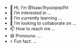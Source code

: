 - 👋 Hi, I’m @Isaac1hyuiopqsfht
- 👀 I’m interested in ...
- 🌱 I’m currently learning ...
- 💞️ I’m looking to collaborate on ...
- 📫 How to reach me ...
- 😄 Pronouns: ...
- ⚡ Fun fact: ...

<!---
Isaac1hyuiopqsfht/Isaac1hyuiopqsfht is a ✨ special ✨ repository because its `README.md` (this file) appears on your GitHub profile.
You can click the Preview link to take a look at your changes.
--->
